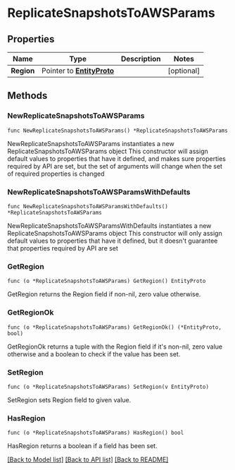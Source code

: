 # ReplicateSnapshotsToAWSParams

## Properties

Name | Type | Description | Notes
------------ | ------------- | ------------- | -------------
**Region** | Pointer to [**EntityProto**](EntityProto.md) |  | [optional] 

## Methods

### NewReplicateSnapshotsToAWSParams

`func NewReplicateSnapshotsToAWSParams() *ReplicateSnapshotsToAWSParams`

NewReplicateSnapshotsToAWSParams instantiates a new ReplicateSnapshotsToAWSParams object
This constructor will assign default values to properties that have it defined,
and makes sure properties required by API are set, but the set of arguments
will change when the set of required properties is changed

### NewReplicateSnapshotsToAWSParamsWithDefaults

`func NewReplicateSnapshotsToAWSParamsWithDefaults() *ReplicateSnapshotsToAWSParams`

NewReplicateSnapshotsToAWSParamsWithDefaults instantiates a new ReplicateSnapshotsToAWSParams object
This constructor will only assign default values to properties that have it defined,
but it doesn't guarantee that properties required by API are set

### GetRegion

`func (o *ReplicateSnapshotsToAWSParams) GetRegion() EntityProto`

GetRegion returns the Region field if non-nil, zero value otherwise.

### GetRegionOk

`func (o *ReplicateSnapshotsToAWSParams) GetRegionOk() (*EntityProto, bool)`

GetRegionOk returns a tuple with the Region field if it's non-nil, zero value otherwise
and a boolean to check if the value has been set.

### SetRegion

`func (o *ReplicateSnapshotsToAWSParams) SetRegion(v EntityProto)`

SetRegion sets Region field to given value.

### HasRegion

`func (o *ReplicateSnapshotsToAWSParams) HasRegion() bool`

HasRegion returns a boolean if a field has been set.


[[Back to Model list]](../README.md#documentation-for-models) [[Back to API list]](../README.md#documentation-for-api-endpoints) [[Back to README]](../README.md)


